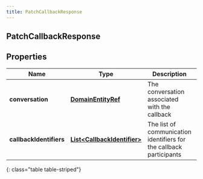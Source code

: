 ```yaml
---
title: PatchCallbackResponse
---
```


## PatchCallbackResponse

## Properties

| Name                    | Type                                                                             | Description                                                         | Notes |
| ----------------------- | -------------------------------------------------------------------------------- | ------------------------------------------------------------------- | ----- |
| **conversation**        | <!----><!---->[**DomainEntityRef**](DomainEntityRef.md)<!---->                   | The conversation associated with the callback                       |       |
| **callbackIdentifiers** | <!----><!---->[**List&lt;CallbackIdentifier&gt;**](CallbackIdentifier.md)<!----> | The list of communication identifiers for the callback participants |       |

{: class="table table-striped"}
